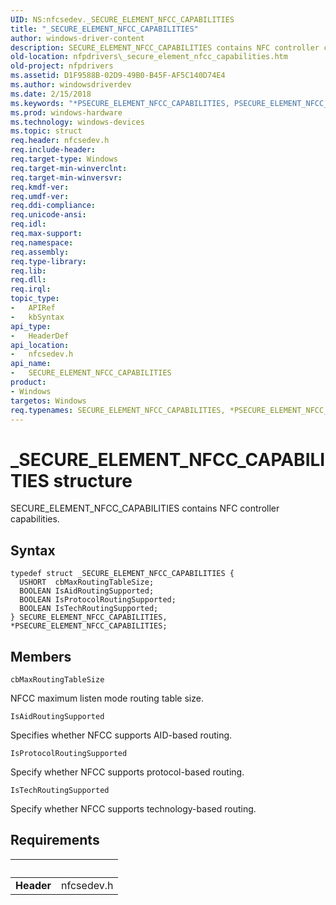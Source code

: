 ```yaml
---
UID: NS:nfcsedev._SECURE_ELEMENT_NFCC_CAPABILITIES
title: "_SECURE_ELEMENT_NFCC_CAPABILITIES"
author: windows-driver-content
description: SECURE_ELEMENT_NFCC_CAPABILITIES contains NFC controller capabilities.
old-location: nfpdrivers\_secure_element_nfcc_capabilities.htm
old-project: nfpdrivers
ms.assetid: D1F9588B-02D9-49B0-B45F-AF5C140D74E4
ms.author: windowsdriverdev
ms.date: 2/15/2018
ms.keywords: "*PSECURE_ELEMENT_NFCC_CAPABILITIES, PSECURE_ELEMENT_NFCC_CAPABILITIES, P_SECURE_ELEMENT_NFCC_CAPABILITIES, P_SECURE_ELEMENT_NFCC_CAPABILITIES structure pointer [Near-Field Proximity Drivers], SECURE_ELEMENT_NFCC_CAPABILITIES, SECURE_ELEMENT_NFCC_CAPABILITIES structure [Near-Field Proximity Drivers], _SECURE_ELEMENT_NFCC_CAPABILITIES, nfcsedev/P_SECURE_ELEMENT_NFCC_CAPABILITIES, nfcsedev/_SECURE_ELEMENT_NFCC_CAPABILITIES, nfpdrivers._secure_element_nfcc_capabilities"
ms.prod: windows-hardware
ms.technology: windows-devices
ms.topic: struct
req.header: nfcsedev.h
req.include-header: 
req.target-type: Windows
req.target-min-winverclnt: 
req.target-min-winversvr: 
req.kmdf-ver: 
req.umdf-ver: 
req.ddi-compliance: 
req.unicode-ansi: 
req.idl: 
req.max-support: 
req.namespace: 
req.assembly: 
req.type-library: 
req.lib: 
req.dll: 
req.irql: 
topic_type:
-	APIRef
-	kbSyntax
api_type:
-	HeaderDef
api_location:
-	nfcsedev.h
api_name:
-	SECURE_ELEMENT_NFCC_CAPABILITIES
product:
- Windows
targetos: Windows
req.typenames: SECURE_ELEMENT_NFCC_CAPABILITIES, *PSECURE_ELEMENT_NFCC_CAPABILITIES
---
```


# _SECURE_ELEMENT_NFCC_CAPABILITIES structure
SECURE_ELEMENT_NFCC_CAPABILITIES contains NFC controller capabilities.

## Syntax
```
typedef struct _SECURE_ELEMENT_NFCC_CAPABILITIES {
  USHORT  cbMaxRoutingTableSize;
  BOOLEAN IsAidRoutingSupported;
  BOOLEAN IsProtocolRoutingSupported;
  BOOLEAN IsTechRoutingSupported;
} SECURE_ELEMENT_NFCC_CAPABILITIES, *PSECURE_ELEMENT_NFCC_CAPABILITIES;
```

## Members


`cbMaxRoutingTableSize`

NFCC maximum listen mode routing table size.

`IsAidRoutingSupported`

Specifies whether NFCC supports AID-based routing.

`IsProtocolRoutingSupported`

Specify whether NFCC supports protocol-based routing.

`IsTechRoutingSupported`

Specify whether NFCC supports technology-based routing.


## Requirements
| &nbsp; | &nbsp; |
| ---- |:---- |
| **Header** | nfcsedev.h |